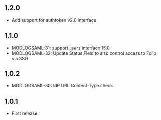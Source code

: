 ## 1.2.0
 * Add support for authtoken v2.0 interface
## 1.1.0
 * MODLOGSAML-31: support `users` interface 15.0
 * MODLOGSAML-32: Update Status Field to also control access to Folio via SSO
## 1.0.2
 * MODLOGSAML-30: IdP URL Content-Type check
## 1.0.1
 * First release
